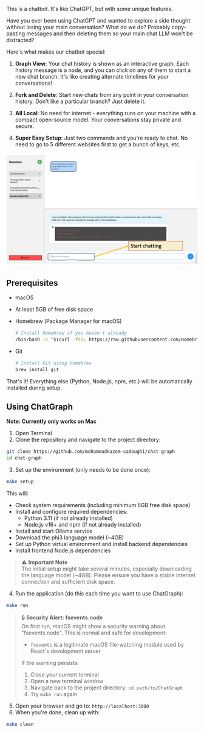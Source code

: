 This is a chatbot. It's like ChatGPT, but with some unique features.

Have you ever been using ChatGPT and wanted to explore a side thought without losing your main conversation? What do we do? Probably copy-pasting messages and then deleting them so your main chat LLM won't be distracted?

Here's what makes our chatbot special:

1. **Graph View**: Your chat history is shown as an interactive graph. Each history message is a node, and you can click on any of them to start a new chat branch. It's like creating alternate timelines for your conversations!

2. **Fork and Delete**: Start new chats from any point in your conversation history. Don't like a particular branch? Just delete it.

3. **All Local**: No need for internet - everything runs on your machine with a compact open-source model. Your conversations stay private and secure.

4. **Super Easy Setup**: Just two commands and you're ready to chat. No need to go to 5 different websites first to get a bunch of keys, etc.

![ChatGraph Demo](documents/demo.gif)

## Prerequisites

- macOS
- At least 5GB of free disk space
- Homebrew (Package Manager for macOS)
  ```bash
  # Install Homebrew if you haven't already
  /bin/bash -c "$(curl -fsSL https://raw.githubusercontent.com/Homebrew/install/HEAD/install.sh)"
  ```

- Git
  ```bash
  # Install Git using Homebrew
  brew install git
  ```

That's it! Everything else (Python, Node.js, npm, etc.) will be automatically installed during setup.

## Using ChatGraph

**Note: Currently only works on Mac**

1. Open Terminal
2. Clone the repository and navigate to the project directory:

```bash
git clone https://github.com/mohammadkazem-sadoughi/chat-graph
cd chat-graph
```

3. Set up the environment (only needs to be done once):

```bash
make setup
```

This will:
- Check system requirements (including minimum 5GB free disk space)
- Install and configure required dependencies:
  - Python 3.11 (if not already installed)
  - Node.js v16+ and npm (if not already installed)
- Install and start Ollama service
- Download the phi3 language model (~4GB)
- Set up Python virtual environment and install backend dependencies
- Install frontend Node.js dependencies

> ⚠️ **Important Note**  
> The initial setup might take several minutes, especially downloading the language model (~4GB).
> Please ensure you have a stable internet connection and sufficient disk space.

4. Run the application (do this each time you want to use ChatGraph):

```bash
make run
```

> 🔒 **Security Alert: fsevents.node**  
> On first run, macOS might show a security warning about "fsevents.node". This is normal and safe for development:
> - `fsevents` is a legitimate macOS file-watching module used by React's development server
>
> If the warning persists:
> 1. Close your current terminal
> 2. Open a new terminal window
> 3. Navigate back to the project directory: `cd path/to/ChatGraph`
> 4. Try `make run` again

5. Open your browser and go to: `http://localhost:3000`
6. When you're done, clean up with:

```bash
make clean
```